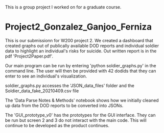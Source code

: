 
This is a group project I worked on for a graduate course. 

# Project2_Gonzalez_Ganjoo_Ferniza

This is our submissionn for W200 project 2. We created a dashboard that created graphs out of publically available DOD reports and individual soldier data to highlight an individual's risks for suicide. Out written report is in the pdf 'Project2Paper.pdf'.

Our main program can be run by entering 'python soldier_graphs.py' in the command line. The user will then be provided with 42 dodids that they can enter to see an individual's visualization. 

soldier_graphs.py accesses the 'JSON_data_files' folder and the Soldier_data_fake_20210409.csv file

The 'Data Parse Notes & Methods' notebook shows how we initially cleaned up data from the DOD reports to be converted into JSONs.

The 'GUI_prototype_v0' has the prototypes for the GUI interface. They can be run but screen 2 and 3 do not interact with the main code.  This will 
continue to be developed as the product continues.  
